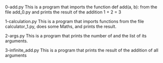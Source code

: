 0-add.py
This is a  program that imports the function def add(a, b): from the file add_0.py and prints the result of the addition 1 + 2 = 3

1-calculation.py
This is a program that imports functions from the file calculator_1.py, does some Maths, and prints the result.

2-args.py
This is a program that prints the number of and the list of its arguments.

3-infinite_add.py
This is a program that prints the result of the addition of all arguments
